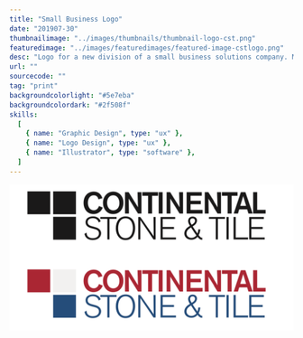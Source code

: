 ```yaml
---
title: "Small Business Logo"
date: "201907-30"
thumbnailimage: "../images/thumbnails/thumbnail-logo-cst.png"
featuredimage: "../images/featuredimages/featured-image-cstlogo.png"
desc: "Logo for a new division of a small business solutions company. My client provided me with a few initial concepts he had thought of, but his primary requirement was that the logo use the colors of the American flag. I did pages of sketches for this logo, covering everything from simple type treatments to drawings of a trowel and chisel. In the end, I realized a simple arrangement of squares, one red, one white (or light grey if the background was white, one blue) solved all the requirements of the logo mark – simple and memorable, works well at different sizes, and incorporates the colors of the flag. The font is Aksidenz Grotesk, a precise, well-crafted geometric sans serif – embodying the qualities I wanted the logo to communicate about the company."
url: ""
sourcecode: ""
tag: "print"
backgroundcolorlight: "#5e7eba"
backgroundcolordark: "#2f508f"
skills:
  [
    { name: "Graphic Design", type: "ux" },
    { name: "Logo Design", type: "ux" },
    { name: "Illustrator", type: "software" },
  ]
---
```


![alt text](../images/logos/cst-logos.png "CST logo")
